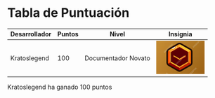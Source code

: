 # Tabla de Puntuación

| Desarrollador      | Puntos  | Nivel               | Insignia                       |
|--------------------|---------|---------------------|--------------------------------|
| Kratoslegend        | 100     | Documentador Novato  | ![Insignia Novato](insignias/Insignia-Novato.png) |

Kratoslegend ha ganado 100 puntos
